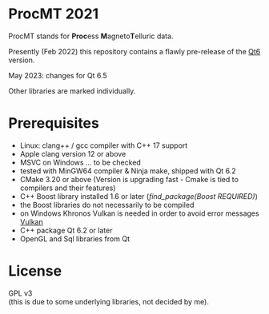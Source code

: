 # ProcMT 2021

ProcMT stands for **Proc**ess **M**agneto**T**elluric data.

Presently (Feb 2022) this repository contains a flawly pre-release of the  [Qt6](https://www.qt.io/) version.

May 2023: changes for Qt 6.5

Other libraries are marked individually.

# Prerequisites

* Linux: clang++ / gcc compiler with C++ 17 support 
* Apple clang version 12 or above
* MSVC on Windows ... to be checked
* tested with MinGW64 compiler & Ninja make, shipped with Qt 6.2
* CMake 3.20 or above (Version is upgrading fast - Cmake is tied to compilers and their features)
* C++ Boost library installed 1.6 or later (*find_package(Boost REQUIRED)*)
* the Boost libraries do not necessarily to be compiled
* on Windows Khronos Vulkan is needed in order to avoid error messages [Vulkan](https://vulkan.lunarg.com/sdk/home)
* C++ package Qt 6.2 or later
* OpenGL and Sql libraries from Qt

# License

GPL v3<br>
(this is due to some underlying libraries, not decided by me).

